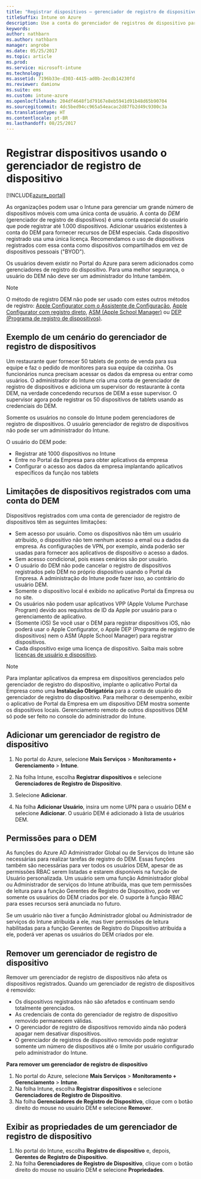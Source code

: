```yaml
---
title: "Registrar dispositivos – gerenciador de registro de dispositivos"
titleSuffix: Intune on Azure
description: Use a conta do gerenciador de registros de dispositivo para registrar dispositivos no Intune. "
keywords: 
author: nathbarn
ms.author: nathbarn
manager: angrobe
ms.date: 05/25/2017
ms.topic: article
ms.prod: 
ms.service: microsoft-intune
ms.technology: 
ms.assetid: 7196b33e-d303-4415-ad0b-2ecdb14230fd
ms.reviewer: damionw
ms.suite: ems
ms.custom: intune-azure
ms.openlocfilehash: 204df4648f1d79167e8eb5941d91b48d65b90704
ms.sourcegitcommit: 4dc5bed94cc965a54eacac2d87fb2d49c9300c3a
ms.translationtype: HT
ms.contentlocale: pt-BR
ms.lasthandoff: 08/25/2017
---
```

# <a name="enroll-devices-using-device-enrollment-manager"></a>Registrar dispositivos usando o gerenciador de registro de dispositivo

[!INCLUDE[azure_portal](./includes/azure_portal.md)]

As organizações podem usar o Intune para gerenciar um grande número de dispositivos móveis com uma única conta de usuário. A conta do *DEM* (gerenciador de registro de dispositivos) é uma conta especial do usuário que pode registrar até 1.000 dispositivos. Adicionar usuários existentes à conta do DEM para fornecer recursos de DEM especiais. Cada dispositivo registrado usa uma única licença. Recomendamos o uso de dispositivos registrados com essa conta como dispositivos compartilhados em vez de dispositivos pessoais ("BYOD").  

Os usuários devem existir no Portal do Azure para serem adicionados como gerenciadores de registro do dispositivo. Para uma melhor segurança, o usuário do DEM não deve ser um administrador do Intune também.

>[!NOTE]
>O método de registro DEM não pode ser usado com estes outros métodos de registro: [Apple Configurator com o Assistente de Configuração](apple-configurator-setup-assistant-enroll-ios.md), [Apple Configurator com registro direto](apple-configurator-direct-enroll-ios.md), [ASM (Apple School Manager)](apple-school-manager-set-up-ios.md) ou [DEP (Programa de registro de dispositivos)](device-enrollment-program-enroll-ios.md).

## <a name="example-of-a-device-enrollment-manager-scenario"></a>Exemplo de um cenário do gerenciador de registro de dispositivos

Um restaurante quer fornecer 50 tablets de ponto de venda para sua equipe e faz o pedido de monitores para sua equipe da cozinha. Os funcionários nunca precisam acessar os dados da empresa ou entrar como usuários. O administrador do Intune cria uma conta de gerenciador de registro de dispositivos e adiciona um supervisor do restaurante à conta DEM, na verdade concedendo recursos de DEM a esse supervisor. O supervisor agora pode registrar os 50 dispositivos de tablets usando as credenciais do DEM.

Somente os usuários no console do Intune podem gerenciadores de registro de dispositivos. O usuário gerenciador de registro de dispositivos não pode ser um administrador do Intune.

O usuário do DEM pode:

-   Registrar até 1000 dispositivos no Intune
-   Entre no Portal da Empresa para obter aplicativos da empresa
-   Configurar o acesso aos dados da empresa implantando aplicativos específicos da função nos tablets

## <a name="limitations-of-devices-that-are-enrolled-with-a-dem-account"></a>Limitações de dispositivos registrados com uma conta do DEM

Dispositivos registrados com uma conta de gerenciador de registro de dispositivos têm as seguintes limitações:

  - Sem acesso por usuário. Como os dispositivos não têm um usuário atribuído, o dispositivo não tem nenhum acesso a email ou a dados da empresa. As configurações de VPN, por exemplo, ainda poderão ser usadas para fornecer aos aplicativos de dispositivo o acesso a dados.
  - Sem acesso condicional, pois esses cenários são por usuário.
  - O usuário do DEM não pode cancelar o registro de dispositivos registrados pelo DEM no próprio dispositivo usando o Portal da Empresa. A administração do Intune pode fazer isso, ao contrário do usuário DEM.
  - Somente o dispositivo local é exibido no aplicativo Portal da Empresa ou no site.
  - Os usuários não podem usar aplicativos VPP (Apple Volume Purchase Program) devido aos requisitos de ID da Apple por usuário para o gerenciamento de aplicativo.
  - (Somente iOS) Se você usar o DEM para registrar dispositivos iOS, não poderá usar o Apple Configurator, o Apple DEP (Programa de registro de dispositivos) nem o ASM (Apple School Manager) para registrar dispositivos.
  - Cada dispositivo exige uma licença de dispositivo. Saiba mais sobre [licenças de usuário e dispositivo](licenses-assign.md#how-user-and-device-licenses-affect-access-to-services).


> [!NOTE]
> Para implantar aplicativos da empresa em dispositivos gerenciados pelo gerenciador de registro do dispositivo, implante o aplicativo Portal da Empresa como uma **Instalação Obrigatória** para a conta de usuário do gerenciador de registro do dispositivo.
> Para melhorar o desempenho, exibir o aplicativo de Portal da Empresa em um dispositivo DEM mostra somente os dispositivos locais. Gerenciamento remoto de outros dispositivos DEM só pode ser feito no console do administrador do Intune.


## <a name="add-a-device-enrollment-manager"></a>Adicionar um gerenciador de registro de dispositivo

1.  No portal do Azure, selecione **Mais Serviços** > **Monitoramento + Gerenciamento** > **Intune**.

2.  Na folha Intune, escolha **Registrar dispositivos** e selecione **Gerenciadores de Registro de Dispositivo**.

3.  Selecione **Adicionar**.

4.  Na folha **Adicionar Usuário**, insira um nome UPN para o usuário DEM e selecione **Adicionar**. O usuário DEM é adicionado à lista de usuários DEM.

## <a name="permissions-for-dem"></a>Permissões para o DEM

As funções do Azure AD Administrador Global ou de Serviços do Intune são necessárias para realizar tarefas de registro do DEM. Essas funções também são necessárias para ver todos os usuários DEM, apesar de as permissões RBAC serem listadas e estarem disponíveis na função de Usuário personalizada. Um usuário sem uma função Administrador global ou Administrador de serviços do Intune atribuída, mas que tem permissões de leitura para a função Gerentes de Registro de Dispositivo, pode ver somente os usuários do DEM criados por ele. O suporte à função RBAC para esses recursos será anunciada no futuro.

Se um usuário não tiver a função Administrador global ou Administrador de serviços do Intune atribuída a ele, mas tiver permissões de leitura habilitadas para a função Gerentes de Registro do Dispositivo atribuída a ele, poderá ver apenas os usuários do DEM criados por ele.

## <a name="remove-a-device-enrollment-manager"></a>Remover um gerenciador de registro de dispositivo

Remover um gerenciador de registro de dispositivos não afeta os dispositivos registrados. Quando um gerenciador de registro de dispositivos é removido:

-   Os dispositivos registrados não são afetados e continuam sendo totalmente gerenciados.
-   As credenciais de conta do gerenciador de registro de dispositivo removido permanecem válidas.
-   O gerenciador de registro de dispositivos removido ainda não poderá apagar nem desativar dispositivos.
-   O gerenciador de registros de dispositivo removido pode registrar somente um número de dispositivos até o limite por usuário configurado pelo administrador do Intune.

**Para remover um gerenciador de registro de dispositivo**

1. No portal do Azure, selecione **Mais Serviços** > **Monitoramento + Gerenciamento** > **Intune**.
2. Na folha Intune, escolha **Registrar dispositivos** e selecione **Gerenciadores de Registro de Dispositivo**.
3. Na folha **Gerenciadores de Registro de Dispositivo**, clique com o botão direito do mouse no usuário DEM e selecione **Remover**.

## <a name="view-the-properties-of-a-device-enrollment-manager"></a>Exibir as propriedades de um gerenciador de registro de dispositivo

1. No portal do Intune, escolha **Registro de dispositivo** e, depois, **Gerentes de Registro de Dispositivo**.
2. Na folha **Gerenciadores de Registro de Dispositivo**, clique com o botão direito do mouse no usuário DEM e selecione **Propriedades**.
